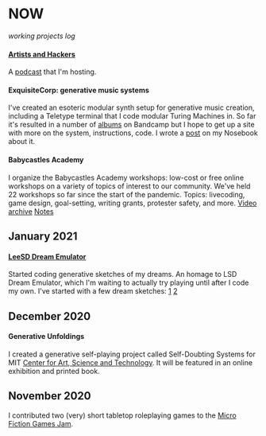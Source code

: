 # NOW

*working projects log*

#### [Artists and Hackers](https://artistsandhackers.org)

A [podcast](https://www.artistsandhackers.org) that I'm hosting.

#### ExquisiteCorp: generative music systems

I've created an esoteric modular synth setup for generative music creation, including a Teletype terminal that I code modular Turing Machines in. So far it's resulted in a number of [albums](https://exquisitecorp.bandcamp.com/) on Bandcamp but I hope to get up a site with more on the system, instructions, code. I wrote a [post](https://leetusman.com/nosebook/programing-patching) on my Nosebook about it.

#### Babycastles Academy

I organize the Babycastles Academy workshops: low-cost or free online workshops on a variety of topics of interest to our community. We've held 22 workshops so far since the start of the pandemic. Topics: livecoding, game design, goal-setting, writing grants, protester safety, and more.  [Video archive](https://www.youtube.com/playlist?list=PLJzpMnmDTJIUBNOpzI5qdPJ1cXhITBSq-) [Notes](https://github.com/babycastles/Babycastles-Academy)

## January 2021

#### [LeeSD Dream Emulator](LeeSD-Dream-Emulator)

Started coding generative sketches of my dreams. An homage to LSD Dream Emulator, which I'm waiting to actually try playing until after I code my own. I've started with a few dream sketches: [1](https://leetusman.com/everyday/161/) [2](https://leetusman.com/everyday/163/)

## December 2020

#### Generative Unfoldings

I created a generative self-playing project called Self-Doubting Systems for MIT [Center for Art, Science and Technology](https://arts.mit.edu/cast/). It will be featured in an online exhibition and printed book.

## November 2020

I contributed two (very) short tabletop roleplaying games to the [Micro Fiction Games Jam](https://microfictiongames.neocities.org/2020/).
